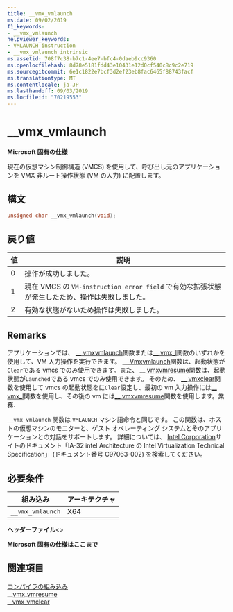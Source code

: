```yaml
---
title: __vmx_vmlaunch
ms.date: 09/02/2019
f1_keywords:
- __vmx_vmlaunch
helpviewer_keywords:
- VMLAUNCH instruction
- __vmx_vmlaunch intrinsic
ms.assetid: 708f7c38-b7c1-4ee7-bfc4-0daeb9cc9360
ms.openlocfilehash: 8d78e5181fdd43e10431e12d0cf540c8c9c2e719
ms.sourcegitcommit: 6e1c1822e7bcf3d2ef23eb8fac6465f88743facf
ms.translationtype: MT
ms.contentlocale: ja-JP
ms.lasthandoff: 09/03/2019
ms.locfileid: "70219553"
---
```

# <a name="__vmx_vmlaunch"></a>__vmx_vmlaunch

**Microsoft 固有の仕様**

現在の仮想マシン制御構造 (VMCS) を使用して、呼び出し元のアプリケーションを VMX 非ルート操作状態 (VM の入力) に配置します。

## <a name="syntax"></a>構文

```C
unsigned char __vmx_vmlaunch(void);
```

## <a name="return-value"></a>戻り値

|値|説明|
|-----------|-------------|
|0|操作が成功しました。|
|1|現在 VMCS の `VM-instruction error field` で有効な拡張状態が発生したため、操作は失敗しました。|
|2|有効な状態がないため操作は失敗しました。|

## <a name="remarks"></a>Remarks

アプリケーションでは、 [__ vmxvmlaunch](../intrinsics/vmx-vmlaunch.md)関数または[__ vmx_l](../intrinsics/vmx-vmresume.md)関数のいずれかを使用して、VM 入力操作を実行できます。 [__ Vmxvmlaunch](../intrinsics/vmx-vmlaunch.md)関数は、起動状態が`Clear`である vmcs でのみ使用できます。また、 [__ vmxvmresume](../intrinsics/vmx-vmresume.md)関数は、起動状態が`Launched`である vmcs でのみ使用できます。 そのため、 [__ vmxclear](../intrinsics/vmx-vmclear.md)関数を使用して vmcs の起動状態をに`Clear`設定し、最初の vm 入力操作には[__ vmx_l](../intrinsics/vmx-vmlaunch.md)関数を使用し、その後の vm には[__ vmxvmresume](../intrinsics/vmx-vmresume.md)関数を使用します。業務.

`__vmx_vmlaunch` 関数は `VMLAUNCH` マシン語命令と同じです。 この関数は、ホストの仮想マシンのモニターと、ゲスト オペレーティング システムとそのアプリケーションとの対話をサポートします。 詳細については、 [Intel Corporation](https://software.intel.com/articles/intel-sdm)サイトのドキュメント「IA-32 intel Architecture の Intel Virtualization Technical Specification」 (ドキュメント番号 C97063-002) を検索してください。

## <a name="requirements"></a>必要条件

|組み込み|アーキテクチャ|
|---------------|------------------|
|`__vmx_vmlaunch`|X64|

**ヘッダーファイル**\<>

**Microsoft 固有の仕様はここまで**

## <a name="see-also"></a>関連項目

[コンパイラの組み込み](../intrinsics/compiler-intrinsics.md)\
[__vmx_vmresume](../intrinsics/vmx-vmresume.md)\
[__vmx_vmclear](../intrinsics/vmx-vmclear.md)
